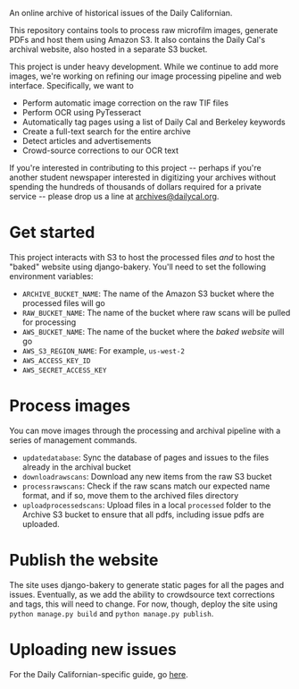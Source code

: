 An online archive of historical issues of the Daily Californian.

This repository contains tools to process raw microfilm images, generate PDFs and host them using Amazon S3. It also contains the Daily Cal's archival website, also hosted in a separate S3 bucket.

This project is under heavy development. While we continue to add more images, we're working on refining our image processing pipeline and web interface. Specifically, we want to

* Perform automatic image correction on the raw TIF files
* Perform OCR using PyTesseract
* Automatically tag pages using a list of Daily Cal and Berkeley keywords
* Create a full-text search for the entire archive
* Detect articles and advertisements
* Crowd-source corrections to our OCR text

If you're interested in contributing to this project -- perhaps if you're another student newspaper interested in digitizing your archives without spending the hundreds of thousands of dollars required for a private service -- please drop us a line at archives@dailycal.org.

# Get started

This project interacts with S3 to host the processed files *and* to host the "baked" website using django-bakery. You'll need to set the following environment variables:

* ``ARCHIVE_BUCKET_NAME``: The name of the Amazon S3 bucket where the processed files will go
* ``RAW_BUCKET_NAME``: The name of the bucket where raw scans will be pulled for processing
* ``AWS_BUCKET_NAME``: The name of the bucket where the *baked website* will go
* ``AWS_S3_REGION_NAME``: For example, `us-west-2`
* ``AWS_ACCESS_KEY_ID``
* ``AWS_SECRET_ACCESS_KEY``

# Process images

You can move images through the processing and archival pipeline with a series of management commands.

* `updatedatabase`: Sync the database of pages and issues to the files already in the archival bucket
* `downloadrawscans`: Download any new items from the raw S3 bucket
* `processrawscans`: Check if the raw scans match our expected name format, and if so, move them to the archived files directory
* `uploadprocessedscans`: Upload  files in a local `processed` folder to the Archive S3 bucket to ensure that all pdfs, including issue pdfs are uploaded.

# Publish the website

The site uses django-bakery to generate static pages for all the pages and issues. Eventually, as we add the ability to crowdsource text corrections and tags, this will need to change. For now, though, deploy the site using `python manage.py build` and `python manage.py publish`.

# Uploading new issues

For the Daily Californian-specific guide, go [here](https://docs.google.com/document/d/1qkn-ukmHCOPjAmbsagt5ecmA1JoEzYE2NW-HLN00EQc/edit?usp=sharing). 